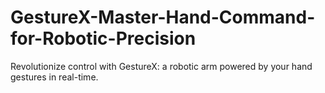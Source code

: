 # GestureX-Master-Hand-Command-for-Robotic-Precision
Revolutionize control with GestureX: a robotic arm powered by your hand gestures in real-time.
